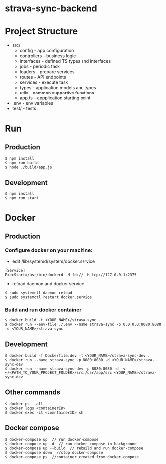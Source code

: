 # strava-sync-backend

# Project Structure

- src/
  - config - app configuration
  -  controllers - business logic
  -  interfaces - defined TS types and interfaces
  -  jobs - periodic task
  -  loaders - prepare services
  -  routes - API endpoints
  -  services - execute task 
  -  types - application models and types
  -  utils - common supportive functions
  -  app.ts - appplication starting point
- .env - env variables
- test/ - tests

# Run

## Production 
```
$ npm install
$ npm run build
$ node ./build/app.js
```
## Development
```
$ npm install 
$ npm run start
```
# Docker 

## Production


### Configure docker on your machine:

- edit /lib/systemd/system/docker.service

```
[Service]
ExecStart=/usr/bin/dockerd -H fd:// -H tcp://127.0.0.1:2375
```

- reload daemon and docker service
```
$ sudo systemctl daemon-reload
$ sudo systemctl restart docker.service

```


### Build and run docker container

```
$ docker build -t <YOUR_NAME>/strava-sync .
$ docker run --env-file ./.env --name strava-sync -p 0.0.0.0:8080:8080 -d <YOUR_NAME>/strava-sync 
```
## Development
```
$ docker build -f Dockerfile.dev -t <YOUR_NAME>/strava-sync-dev .
$ docker run --name strava-sync -p 8080:8080 -d <YOUR_NAME>/strava-sync-dev
$ docker run --name strava-sync-dev -p 8080:8080 -d -v ~/<PATH_TO_YOUR_PROJECT_FOLDER>/src:/usr/app/src <YOUR_NAME>/strava-sync-dev
```

## Other commands
```
$ docker ps --all
$ docker logs <containerID>
$ docker exec -it <comntainerID> sh
```


## Docker compose 
```
$ docker-compose up  // run docker-compose
$ docker-compose up -d  // run docker-compose in background
$ docker-compose up --build  // rebuild and run docker-compose
$ docker-compose down  //stop docker-compose
$ docker-compose ps  //container created from docker-compose
```